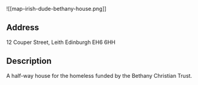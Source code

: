 
![[map-irish-dude-bethany-house.png]]

## Address
12 Couper Street, Leith
Edinburgh EH6 6HH
## Description
A half-way house for the homeless funded by the Bethany Christian Trust.